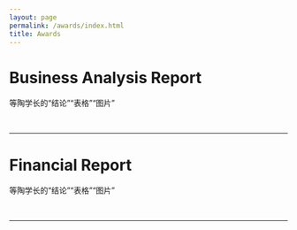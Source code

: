```yaml
---
layout: page
permalink: /awards/index.html
title: Awards
---
```


# Business Analysis Report

等陶学长的“结论”“表格”“图片”

<br>

--- 


# Financial Report

等陶学长的“结论”“表格”“图片”


<br>

---

